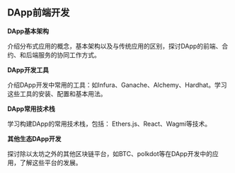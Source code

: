 ## **DApp前端开发**

**DApp基本架构**

介绍分布式应用的概念，基本架构以及与传统应用的区别，探讨DApp的前端、合约、和后端服务的协同工作方式。

**DApp开发工具**

介绍DApp开发中常用的工具：如Infura、Ganache、Alchemy、Hardhat。学习这些工具的安装、配置和基本用法。

**DApp常用技术栈**

学习构建DApp的常用技术栈，包括： Ethers.js、React、Wagmi等技术。

**其他生态DApp开发**

探讨除以太坊之外的其他区块链平台，如BTC、polkdot等在DApp开发中的应用，了解这些平台的发展。
